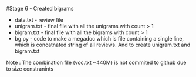 #Stage 6 - Created bigrams

* data.txt - review file
* unigram.txt - final file with all the unigrams with count > 1
* bigram.txt - final file with all the bigrams with count > 1 
* bg.py - code to make a megadoc which is file containing a single line, which is concatnated string of all reviews. And to create unigram.txt and bigram.txt

Note : The combination file (voc.txt ~440M) is not commited to github due to size constranints
